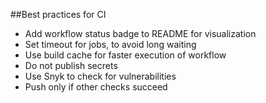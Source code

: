 ##Best practices for CI
* Add workflow status badge to README for visualization
* Set timeout for jobs, to avoid long waiting
* Use build cache for faster execution of workflow
* Do not publish secrets
* Use Snyk to check for vulnerabilities
* Push only if other checks succeed